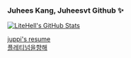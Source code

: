 ### Juhees Kang, Juheesvt Github ✨

[![LiteHell's GitHub Stats](https://github-readme-stats.vercel.app/api?username=litehell&count_private=true&show_icons=true)](https://github.com/litehell)


[juppi's resume](https://www.notion.so/juheesvt/About-Me-0a01e51251f54ed283a9eae0c9906994)   
[플레티넘을향해](https://solved.ac/profile/ast99)
